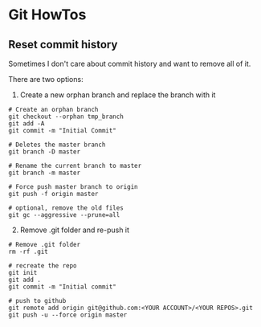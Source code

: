 # Git HowTos

## Reset commit history 

Sometimes I don't care about commit history and want to remove all of it. 

There are two options:

1) Create a new orphan branch and replace the branch with it
```shell
# Create an orphan branch
git checkout --orphan tmp_branch
git add -A
git commit -m "Initial Commit"

# Deletes the master branch
git branch -D master  

# Rename the current branch to master
git branch -m master  

# Force push master branch to origin
git push -f origin master  

# optional, remove the old files
git gc --aggressive --prune=all
```

2) Remove .git folder and re-push it
```shell
# Remove .git folder
rm -rf .git

# recreate the repo
git init
git add .
git commit -m "Initial commit"

# push to github 
git remote add origin git@github.com:<YOUR ACCOUNT>/<YOUR REPOS>.git
git push -u --force origin master
```